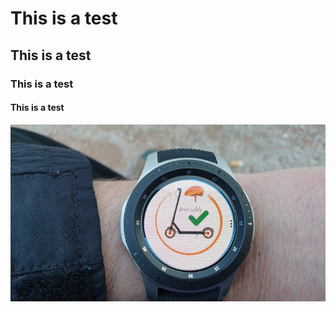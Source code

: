 # This is a test
## This is a test
### This is a test
#### This is a test

![test pic](pics/a2_01.jpg)

